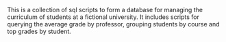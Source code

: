 This is a collection of sql scripts to form a database for managing the curriculum of students at a fictional university. It includes scripts for querying the average grade by professor, grouping students by course and top grades by student. 